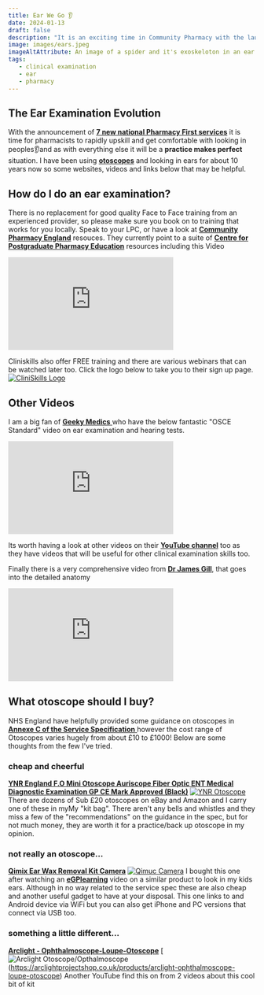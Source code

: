 ```yaml
---
title: Ear We Go 👂
date: 2024-01-13
draft: false
description: "It is an exciting time in Community Pharmacy with the launch of 7 New Pharmacy First Services. Here are some links to some useful resources to help get up to speed"
image: images/ears.jpeg
imageAltAttribute: An image of a spider and it's exoskeloton in an ear canal
tags:
   - clinical examination
   - ear
   - pharmacy
---
```


## The Ear Examination Evolution

With the announcement of <a href="https://www.england.nhs.uk/wp-content/uploads/2023/11/PRN00936_ii_Pharmacy-First-Clinical-Pathways-v.1.6.pdf" target="_blank">**7 new national Pharmacy First services**</a> it is time for pharmacists to rapidly upskill and get comfortable with looking in peoples👂and as with everything else it will be a **practice makes perfect** situation. I have been using <a href="https://amzn.to/3vwVXDQ" target="_blank">**otoscopes**</a> and looking in ears for about 10 years now so some websites, videos and links below that may be helpful.

## How do I do an ear examination?

There is no replacement for good quality Face to Face training from an experienced provider, so please make sure you book on to training that works for you locally. Speak to your LPC, or have a look at <a href="https://cpe.org.uk/national-pharmacy-services/advanced-services/pharmacy-first-service/" target="_blank">**Community Pharmacy England**</a> resouces. They currently point to a suite of <a href="https://www.cppe.ac.uk/services/pharmacy-first/" target="_blank">**Centre for Postgraduate Pharmacy Education**</a> resources including this Video
<iframe width="336" height="189" src="https://player.vimeo.com/video/901115378?h=fd75bd478f" frameborder="0" allow="accelerometer; autoplay; clipboard-write; encrypted-media; gyroscope; picture-in-picture" allowfullscreen></iframe>

Cliniskills also offer FREE training and there are various webinars that can be watched later too. Click the logo below to take you to their sign up page.
[![CliniSkills Logo](https://www.cliniskills.com/wp-content/uploads/2023/01/cliniskills-logo.svg)](https://www.cliniskills.com/community-pharmacists/)
## Other Videos

I am a big fan of <a href="https://geekymedics.com/" target="_blank"> **Geeky Medics** </a> who have the below fantastic "OSCE Standard" video on ear examination and hearing tests.
<iframe width="336" height="189" src="https://www.youtube.com/embed/UvOcBxhdIVc" frameborder="0" allow="accelerometer; autoplay; clipboard-write; encrypted-media; gyroscope; picture-in-picture" allowfullscreen></iframe>

Its worth having a look at other videos on their <a href="https://www.youtube.com/@geekymedics" target="_blank"> **YouTube channel**</a> too as they have videos that will be useful for other clinical examination skills too.

Finally there is a very comprehensive video from <a href="https://www.youtube.com/@DrJamesGill" target="_blank"> **Dr James Gill**</a>, that goes into the detailed anatomy
<iframe width="336" height="189" src="https://www.youtube.com/embed/FVXghLWwxVg" frameborder="0" allow="accelerometer; autoplay; clipboard-write; encrypted-media; gyroscope; picture-in-picture" allowfullscreen></iframe>

## What otoscope should I buy?
NHS England have helpfully provided some guidance on otoscopes in <a href="https://www.england.nhs.uk/wp-content/uploads/2023/11/PRN00936-i-Community-pharmacy-advanced-service-specification-NHS-pharmacy-first-service-November-2023.pdf" target="_blank"> **Annexe C of the Service Specification** </a> however the cost range of Otoscopes varies hugely from about £10 to £1000! Below are some thoughts from the few I've tried.

### cheap and cheerful
<a href="https://amzn.to/3S5meRs" target="_blank"> **YNR England F.O Mini Otoscope Auriscope Fiber Optic ENT Medical Diagnostic Examination GP CE Mark Approved (Black)**</a>
[![YNR Otoscope](https://m.media-amazon.com/images/I/61bsL+NdZML._AC_SL1500_.jpg)](https://amzn.to/3S5meRs)
There are dozens of Sub £20 otoscopes on eBay and Amazon and I carry one of these in myMy "kit bag". There aren't any bells and whistles and they miss a few of the "recommendations" on the guidance in the spec, but for not much money, they are worth it for a practice/back up otoscope in my opinion.

### not really an otoscope...
<a href="https://amzn.to/3vA9tXv" target="_blank"> **Qimix Ear Wax Removal Kit Camera**</a>
[![Qimuc Camera](https://m.media-amazon.com/images/I/81XcSvwXSHL._AC_SL1500_.jpg)](https://amzn.to/3vA9tXv)
I bought this one after watching an <a href="https://www.youtube.com/@eGPlearning/videos" target="_blank"> **eGPlearning**</a> video on a similar product to look in my kids ears. Although in no way related to the service spec these are also cheap and another useful gadget to have at your disposal. This one links to and Android device via WiFi but you can also get iPhone and PC versions that connect via USB too.

### something a little different...
<a href="https://arclightprojectshop.co.uk/products/arclight-ophthalmoscope-loupe-otoscope" target="_blank"> **Arclight - Ophthalmoscope-Loupe-Otoscope**</a>
[![Arclight Otoscope/Opthalmoscope](https://arclightprojectshop.co.uk/cdn/shop/files/Clothchart_720x.png?v=1703144255)(https://arclightprojectshop.co.uk/products/arclight-ophthalmoscope-loupe-otoscope)
Another YouTube find this on from 2 videos about this cool bit of kit
